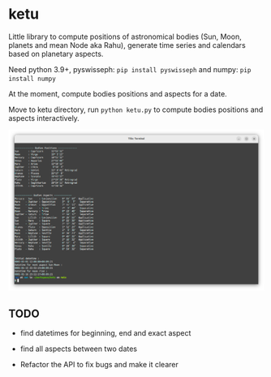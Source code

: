 # ketu

Little library to compute positions of astronomical bodies (Sun, Moon, planets
and mean Node aka Rahu), generate time series and calendars based on planetary
aspects.

Need python 3.9+, pyswisseph: `pip install pyswisseph` and numpy: `pip install
numpy`

At the moment, compute bodies positions and aspects for a date.

Move to ketu directory, run `python ketu.py`  to compute bodies positions and 
aspects interactively.

![Terminal screen](res/ketu.png)

## TODO

+ find datetimes for beginning, end and exact aspect
  
+ find all aspects between two dates

+ Refactor the API to fix bugs and make it clearer
